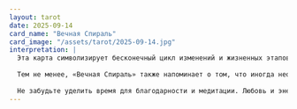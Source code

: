 ```yaml
---
layout: tarot
date: 2025-09-14
card_name: "Вечная Спираль"
card_image: "/assets/tarot/2025-09-14.jpg"
interpretation: |
  Эта карта символизирует бесконечный цикл изменений и жизненных этапов. В ней заложена мудрость опыта, который мы накапливаем на протяжении жизни. Увидев «Вечную Спираль», вы можете ожидать, что сегодня принесет возможность осознать свои жизненные уроки и обратить внимание на то, как они помогают вам расти и развиваться. Это день для глубоких размышлений и самокопания, когда вы сможете разобраться в том, что действительно важно для вашего душевного спокойствия.
  
  Тем не менее, «Вечная Спираль» также напоминает о том, что иногда необходимо отпустить старое, позволяя новым возможностям ворваться в вашу жизнь. Сегодня вы можете столкнуться с ситуациями, которые требуют от вас гибкости и готовности поменять курс. Это не всегда просто, но именно так вы сможете двигаться вперед по своему пути.
  
  Не забудьте уделить время для благодарности и медитации. Любовь и энергия, которые вы вкладываете в себя и окружающих, будут возвращаться к вам многократно. Приготовьтесь к тому, что энергии этого дня будут способствовать вашему внутреннему росту и гармонии с окружающим миром.
---
```

